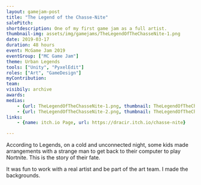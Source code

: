 ```yaml
---
layout: gamejam-post
title: "The Legend of the Chasse-Nite"
salePitch: 
shortdescription: One of my first game jam as a full artist.
thumbnail-img: assets/img/gamejams/TheLegendOfTheChasseNite-1.png
date: 2019-03-17
duration: 48 hours
event: McGame Jam 2019
eventGroup: ["MC Game Jam"]
theme: Urban Legends
tools: ["Unity", "PyxelEdit"]
roles: ["Art", "GameDesign"]
myContribution: 
team: 
visibily: archive
awards: 
medias: 
    - {url: TheLegendOfTheChasseNite-1.png, thumbnail: TheLegendOfTheChasseNite-1.png, caption: "The story..."}
    - {url: TheLegendOfTheChasseNite-2.png, thumbnail: TheLegendOfTheChasseNite-2.png, caption: "I made the backgrounds"}
links: 
    - {name: itch.io Page, url: https://dracir.itch.io/chasse-nite}

---
```

According to Legends, on a cold and unconnected night, some kids made arrangements with a strange man to get back to their computer to play Nortnite. This is the story of their fate.

It was fun to work with a real artist and be part of the art team. I made the backgrounds.